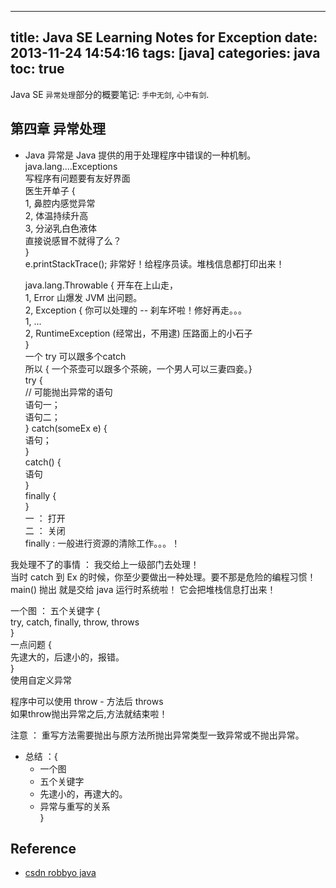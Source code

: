 
---
title: Java SE Learning Notes for Exception
date: 2013-11-24 14:54:16
tags: [java]
categories: java
toc: true
---

Java SE `异常处理`部分的概要笔记: `手中无剑`, `心中有剑`.

<!-- more --> 

## 第四章 异常处理  

* Java 异常是 Java 提供的用于处理程序中错误的一种机制。  
  java.lang....Exceptions  
  写程序有问题要有友好界面  
  医生开单子 {  
    1, 鼻腔内感觉异常  
    2, 体温持续升高  
    3, 分泌乳白色液体  
    直接说感冒不就得了么？  
  }  
  e.printStackTrace(); 非常好！给程序员读。堆栈信息都打印出来！  
    
  java.lang.Throwable { 开车在上山走，  
      1, Error         山爆发 JVM 出问题。  
      2, Exception {   你可以处理的 -- 刹车坏啦！修好再走。。。  
        1, ...  
        2, RuntimeException  (经常出，不用逮) 压路面上的小石子  
    }  
  一个 try 可以跟多个catch  
  所以 { 一个茶壶可以跟多个茶碗，一个男人可以三妻四妾。}  
  try {  
    // 可能抛出异常的语句  
    语句一；  
    语句二；  
  } catch(someEx e) {  
    语句；  
    }  
    catch() {  
        语句  
    }  
    finally {  
    }  
一 ： 打开  
二 ： 关闭  
finally : 一般进行资源的清除工作。。。！  
  
我处理不了的事情 ： 我交给上一级部门去处理！  
当时 catch 到 Ex 的时候，你至少要做出一种处理。要不那是危险的编程习惯！  
main() 抛出 就是交给 java 运行时系统啦！ 它会把堆栈信息打出来！  
  
一个图 ： 五个关键字 {  
    try, catch, finally, throw, throws  
}  
一点问题 {  
    先逮大的，后逮小的，报错。  
}  
使用自定义异常  
  
程序中可以使用 throw - 方法后 throws  
如果throw抛出异常之后,方法就结束啦！  
  
注意 ： 重写方法需要抛出与原方法所抛出异常类型一致异常或不抛出异常。  
  
* 总结 ：{  
     * 一个图  
     * 五个关键字  
     * 先逮小的，再逮大的。  
     * 异常与重写的关系  
}  
  

## Reference

- [csdn robbyo java][1]            
                    
[1]: http://blog.csdn.net/robbyo/article/category/1328994/14